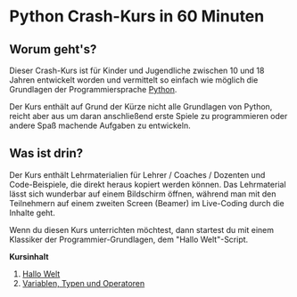 # Python Crash-Kurs in 60 Minuten

## Worum geht's?

Dieser Crash-Kurs ist für Kinder und Jugendliche zwischen 10 und 18 Jahren entwickelt worden und vermittelt so einfach wie möglich die Grundlagen der Programmiersprache [Python](https://www.python.org/).

Der Kurs enthält auf Grund der Kürze nicht alle Grundlagen von Python, reicht aber aus um daran anschließend erste Spiele zu programmieren oder andere Spaß machende Aufgaben zu entwickeln.

## Was ist drin?

Der Kurs enthält Lehrmaterialien für Lehrer / Coaches / Dozenten und Code-Beispiele, die direkt heraus kopiert werden können. Das Lehrmaterial lässt sich wunderbar auf einem Bildschirm öffnen, während man mit den Teilnehmern auf einem zweiten Screen (Beamer) im Live-Coding durch die Inhalte geht.

Wenn du diesen Kurs unterrichten möchtest, dann startest du mit einem Klassiker der Programmier-Grundlagen, dem "Hallo Welt"-Script.

**Kursinhalt**

1. [Hallo Welt](./teacher/001%20-%20Hallo%20Welt.md)
1. [Variablen, Typen und Operatoren](./teacher/002%20-%20Variablen,%20Typen%20und%20Operatoren.md)
